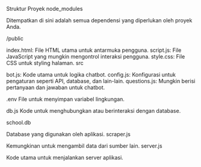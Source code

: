 Struktur Proyek
node_modules

Ditempatkan di sini adalah semua dependensi yang diperlukan oleh proyek Anda.

/public

index.html: File HTML utama untuk antarmuka pengguna.
script.js: File JavaScript yang mungkin mengontrol interaksi pengguna.
style.css: File CSS untuk styling halaman.
src

bot.js: Kode utama untuk logika chatbot.
config.js: Konfigurasi untuk pengaturan seperti API, database, dan lain-lain.
questions.js: Mungkin berisi pertanyaan dan jawaban untuk chatbot.

.env
File untuk menyimpan variabel lingkungan.

db.js
Kode untuk menghubungkan atau berinteraksi dengan database.

school.db

Database yang digunakan oleh aplikasi.
scraper.js

Kemungkinan untuk mengambil data dari sumber lain.
server.js

Kode utama untuk menjalankan server aplikasi.